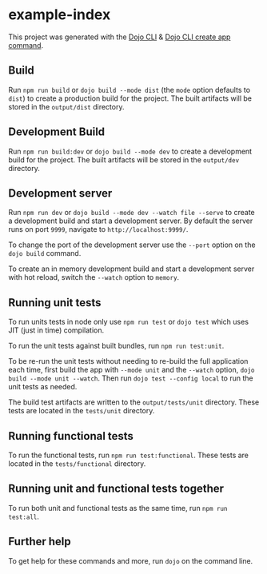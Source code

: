example-index
=============

This project was generated with the [Dojo CLI](https://github.com/dojo/cli) & [Dojo CLI create app command](https://github.com/dojo/cli-create-app).

Build
-----

Run `npm run build` or `dojo build --mode dist` (the `mode` option defaults to `dist`) to create a production build for the project. The built artifacts will be stored in the `output/dist` directory.

Development Build
-----------------

Run `npm run build:dev` or `dojo build --mode dev` to create a development build for the project. The built artifacts will be stored in the `output/dev` directory.

Development server
------------------

Run `npm run dev` or `dojo build --mode dev --watch file --serve` to create a development build and start a development server. By default the server runs on port `9999`, navigate to `http://localhost:9999/`.

To change the port of the development server use the `--port` option on the `dojo build` command.

To create an in memory development build and start a development server with hot reload, switch the `--watch` option to `memory`.

Running unit tests
------------------

To run units tests in node only use `npm run test` or `dojo test` which uses JIT (just in time) compilation.

To run the unit tests against built bundles, run `npm run test:unit`.

To be re-run the unit tests without needing to re-build the full application each time, first build the app with `--mode unit` and the `--watch` option, `dojo build --mode unit --watch`. Then run `dojo test --config local` to run the unit tests as needed.

The build test artifacts are written to the `output/tests/unit` directory. These tests are located in the `tests/unit` directory.

Running functional tests
------------------------

To run the functional tests, run `npm run test:functional`. These tests are located in the `tests/functional` directory.

Running unit and functional tests together
------------------------------------------

To run both unit and functional tests as the same time, run `npm run test:all`.

Further help
------------

To get help for these commands and more, run `dojo` on the command line.
